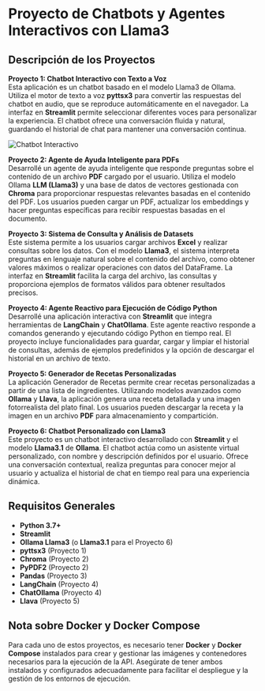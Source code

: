 # Proyecto de Chatbots y Agentes Interactivos con Llama3

## Descripción de los Proyectos

**Proyecto 1: Chatbot Interactivo con Texto a Voz**  
Esta aplicación es un chatbot basado en el modelo Llama3 de Ollama. Utiliza el motor de texto a voz **pyttsx3** para convertir las respuestas del chatbot en audio, que se reproduce automáticamente en el navegador. La interfaz en **Streamlit** permite seleccionar diferentes voces para personalizar la experiencia. El chatbot ofrece una conversación fluida y natural, guardando el historial de chat para mantener una conversación continua.

![Chatbot Interactivo](ruta/a/tu/imagen1.png) <!-- Añade aquí la ruta de tu imagen -->

**Proyecto 2: Agente de Ayuda Inteligente para PDFs**  
Desarrollé un agente de ayuda inteligente que responde preguntas sobre el contenido de un archivo **PDF** cargado por el usuario. Utiliza el modelo Ollama **LLM (Llama3)** y una base de datos de vectores gestionada con **Chroma** para proporcionar respuestas relevantes basadas en el contenido del PDF. Los usuarios pueden cargar un PDF, actualizar los embeddings y hacer preguntas específicas para recibir respuestas basadas en el documento.

**Proyecto 3: Sistema de Consulta y Análisis de Datasets**  
Este sistema permite a los usuarios cargar archivos **Excel** y realizar consultas sobre los datos. Con el modelo **Llama3**, el sistema interpreta preguntas en lenguaje natural sobre el contenido del archivo, como obtener valores máximos o realizar operaciones con datos del DataFrame. La interfaz en **Streamlit** facilita la carga del archivo, las consultas y proporciona ejemplos de formatos válidos para obtener resultados precisos.

**Proyecto 4: Agente Reactivo para Ejecución de Código Python**  
Desarrollé una aplicación interactiva con **Streamlit** que integra herramientas de **LangChain** y **ChatOllama**. Este agente reactivo responde a comandos generando y ejecutando código Python en tiempo real. El proyecto incluye funcionalidades para guardar, cargar y limpiar el historial de consultas, además de ejemplos predefinidos y la opción de descargar el historial en un archivo de texto.

**Proyecto 5: Generador de Recetas Personalizadas**  
La aplicación Generador de Recetas permite crear recetas personalizadas a partir de una lista de ingredientes. Utilizando modelos avanzados como **Ollama** y **Llava**, la aplicación genera una receta detallada y una imagen fotorrealista del plato final. Los usuarios pueden descargar la receta y la imagen en un archivo **PDF** para almacenamiento y compartición.

**Proyecto 6: Chatbot Personalizado con Llama3**  
Este proyecto es un chatbot interactivo desarrollado con **Streamlit** y el modelo **Llama3.1** de **Ollama**. El chatbot actúa como un asistente virtual personalizado, con nombre y descripción definidos por el usuario. Ofrece una conversación contextual, realiza preguntas para conocer mejor al usuario y actualiza el historial de chat en tiempo real para una experiencia dinámica.

## Requisitos Generales

- **Python 3.7+**
- **Streamlit**
- **Ollama Llama3** (o **Llama3.1** para el Proyecto 6)
- **pyttsx3** (Proyecto 1)
- **Chroma** (Proyecto 2)
- **PyPDF2** (Proyecto 2)
- **Pandas** (Proyecto 3)
- **LangChain** (Proyecto 4)
- **ChatOllama** (Proyecto 4)
- **Llava** (Proyecto 5)

## Nota sobre Docker y Docker Compose

Para cada uno de estos proyectos, es necesario tener **Docker** y **Docker Compose** instalados para crear y gestionar las imágenes y contenedores necesarios para la ejecución de la API. Asegúrate de tener ambos instalados y configurados adecuadamente para facilitar el despliegue y la gestión de los entornos de ejecución.

